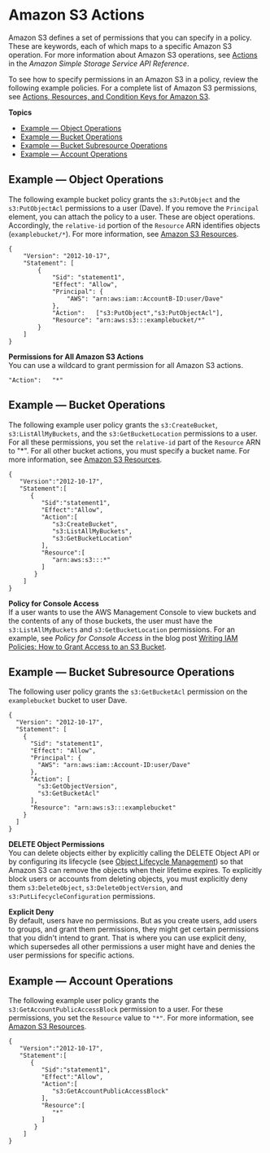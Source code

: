 # Amazon S3 Actions<a name="using-with-s3-actions"></a>

Amazon S3 defines a set of permissions that you can specify in a policy\. These are keywords, each of which maps to a specific Amazon S3 operation\. For more information about Amazon S3 operations, see [Actions](https://docs.aws.amazon.com/AmazonS3/latest/API/API_Operations.html) in the *Amazon Simple Storage Service API Reference*\. 

To see how to specify permissions in an Amazon S3 in a policy, review the following example policies\. For a complete list of Amazon S3 permissions, see [Actions, Resources, and Condition Keys for Amazon S3](list_amazons3.md)\.

**Topics**
+ [Example — Object Operations](#using-with-s3-actions-related-to-objects)
+ [Example — Bucket Operations](#using-with-s3-actions-related-to-buckets)
+ [Example — Bucket Subresource Operations](#using-with-s3-actions-related-to-bucket-subresources)
+ [Example — Account Operations](#using-with-s3-actions-related-to-accounts)

## Example — Object Operations<a name="using-with-s3-actions-related-to-objects"></a>

The following example bucket policy grants the `s3:PutObject` and the `s3:PutObjectAcl` permissions to a user \(Dave\)\. If you remove the `Principal` element, you can attach the policy to a user\. These are object operations\. Accordingly, the `relative-id` portion of the `Resource` ARN identifies objects \(`examplebucket/*`\)\. For more information, see [Amazon S3 Resources](s3-arn-format.md)\.

```
{
    "Version": "2012-10-17",
    "Statement": [
        {
            "Sid": "statement1",
            "Effect": "Allow",
            "Principal": {
                "AWS": "arn:aws:iam::AccountB-ID:user/Dave"
            },
            "Action":   ["s3:PutObject","s3:PutObjectAcl"],
            "Resource": "arn:aws:s3:::examplebucket/*"
        }
    ]
}
```

**Permissions for All Amazon S3 Actions**  
You can use a wildcard to grant permission for all Amazon S3 actions\.

```
"Action":   "*"
```

## Example — Bucket Operations<a name="using-with-s3-actions-related-to-buckets"></a>

The following example user policy grants the `s3:CreateBucket`, `s3:ListAllMyBuckets`, and the `s3:GetBucketLocation` permissions to a user\. For all these permissions, you set the `relative-id` part of the `Resource` ARN to "\*"\. For all other bucket actions, you must specify a bucket name\. For more information, see [Amazon S3 Resources](s3-arn-format.md)\.

```
{
   "Version":"2012-10-17",
   "Statement":[
      {
         "Sid":"statement1",
         "Effect":"Allow",
         "Action":[
            "s3:CreateBucket", 
            "s3:ListAllMyBuckets", 
            "s3:GetBucketLocation"  
         ],
         "Resource":[
            "arn:aws:s3:::*"
         ]
       }
    ]
}
```

**Policy for Console Access**  
If a user wants to use the AWS Management Console to view buckets and the contents of any of those buckets, the user must have the `s3:ListAllMyBuckets` and `s3:GetBucketLocation` permissions\. For an example, see *Policy for Console Access* in the blog post [Writing IAM Policies: How to Grant Access to an S3 Bucket](https://aws.amazon.com/blogs/security/writing-iam-policies-how-to-grant-access-to-an-amazon-s3-bucket/)\.

## Example — Bucket Subresource Operations<a name="using-with-s3-actions-related-to-bucket-subresources"></a>

The following user policy grants the `s3:GetBucketAcl` permission on the `examplebucket` bucket to user Dave\.

```
{
  "Version": "2012-10-17",
  "Statement": [
    {
      "Sid": "statement1",
      "Effect": "Allow",
      "Principal": {
        "AWS": "arn:aws:iam::Account-ID:user/Dave"
      },
      "Action": [
        "s3:GetObjectVersion",
        "s3:GetBucketAcl"
      ],
      "Resource": "arn:aws:s3:::examplebucket"
    }
  ]
}
```

**DELETE Object Permissions**  
You can delete objects either by explicitly calling the DELETE Object API or by configuring its lifecycle \(see [Object Lifecycle Management](object-lifecycle-mgmt.md)\) so that Amazon S3 can remove the objects when their lifetime expires\. To explicitly block users or accounts from deleting objects, you must explicitly deny them `s3:DeleteObject`, `s3:DeleteObjectVersion`, and `s3:PutLifecycleConfiguration` permissions\. 

**Explicit Deny**  
By default, users have no permissions\. But as you create users, add users to groups, and grant them permissions, they might get certain permissions that you didn't intend to grant\. That is where you can use explicit deny, which supersedes all other permissions a user might have and denies the user permissions for specific actions\.

## Example — Account Operations<a name="using-with-s3-actions-related-to-accounts"></a>

The following example user policy grants the `s3:GetAccountPublicAccessBlock` permission to a user\. For these permissions, you set the `Resource` value to `"*"`\. For more information, see [Amazon S3 Resources](s3-arn-format.md)\.

```
{
   "Version":"2012-10-17",
   "Statement":[
      {
         "Sid":"statement1",
         "Effect":"Allow",
         "Action":[
            "s3:GetAccountPublicAccessBlock" 
         ],
         "Resource":[
            "*"
         ]
       }
    ]
}
```